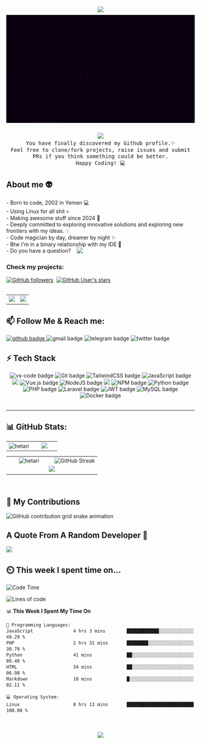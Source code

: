 <h1 align="center">
  <img src="https://user-images.githubusercontent.com/73097560/115834477-dbab4500-a447-11eb-908a-139a6edaec5c.gif">
  <img src="Hetari.gif">
</h1>

<div align="center">
  <img src="https://visitcount.itsvg.in/api?id=hetari&icon=7&color=1&pretty=true"/>
  <br />
  <samp>
    You have finally discovered my Github profile.✨ <br />
    Feel free to clone/fork projects, raise issues and submit PRs if you think something could be better. <br />
    Happy Coding! 💻
  </samp>
</div>

## About me 👽

<p>
- Born to code, 2002 in Yemen  💻 <br />
- Using Linux for all shit 💀 <br />
- Making awesome stuff since 2024 🚀 <br />
- Deeply committed to exploring innovative solutions and exploring new frontiers with my ideas. 💡 <br />
- Code magician by day, dreamer by night ✨ <br />
- Btw I'm in a binary relationship with my IDE 💓 <br />
<span style="display: flex; gap: 1rem ">
- Do you have a question? <a href="https://github.com/Hetari/Hetari/issues/1">
  <img src="https://img.shields.io/badge/Ask%20me-anything-1abc9c.svg" /> </a>
</span>
</p>

### Check my projects:

<div style="display: flex; gap: 0.5rem; align-items: center">
  <a href="https://github.com/hetari" target="_blank">
    <img alt="GitHub followers" src="https://img.shields.io/github/followers/hetari?style=for-the-badge&logo=github&logoColor=white&color=%23333">
  </a>
  <a href="https://github.com/hetari" target="_blank">
    <img alt="GitHub User's stars" src="https://img.shields.io/github/stars/hetari?style=for-the-badge&logo=github&logoColor=white&color=%23333"">
  </a>
</div>
<br />

<table>
<tr>
  <td style=" width: 50%">
    <a href="https://github.com/hetari/pyutube" target="_blank">
      <img src="https://github-readme-stats.vercel.app/api/pin/?username=hetari&repo=pyutube&theme=dracula&border_radius=10" />
    </a>
  </td>
  <td style=" width: 50%">
    <a  href="https://github.com/hetari/blog" target="_blank">
        <img src="https://github-readme-stats.vercel.app/api/pin/?username=hetari&repo=blog&theme=dracula&border_radius=10" />
    </a>
  </td>
</tr>
</table>

<a id="follow-me"></a>

## 📫 Follow Me & Reach me:

<a href="https://github.com/Hetari" target="_blank">
  <img src="https://img.shields.io/badge/GitHub-100000?style=for-the-badge&logo=github&logoColor=white" alt="github badge" />
<a href="mailto:hetari3all@gmail.com" target="_blank" style="text-decoration: none">
  <img src="https://img.shields.io/badge/Gmail-333333?style=for-the-badge&logo=gmail&logoColor=red" alt="gmail badge" />
</a>
<a href="https://t.me/e_1_e" target="_blank" style="text-decoration: none">
  <img src="https://img.shields.io/badge/Telegram-2CA5E0?style=for-the-badge&logo=telegram&logoColor=white" alt="telegram badge" />
</a>
<a href="https://twitter.com/4Hetari" target="_blank" style="text-decoration: none">
  <img src="https://img.shields.io/badge/Twitt...X-000?style=for-the-badge&logo=X&logoColor=fff" alt="twitter badge" />
</a>
<!--
<a href="https://salesp07.github.io" target="_blank">
   <img src="https://img.shields.io/badge/Portfolio-FF5722?style=for-the-badge&logo=todoist&logoColor=white" alt="portfolio badge" />
</a>
-->

## ⚡ Tech Stack

<div align="center">
  <img src="https://img.shields.io/badge/vscode-0078D4?style=for-the-badge&logo=visual%20studio%20code&logoColor=white" alt="vs-code badge">
  <img src="https://img.shields.io/badge/GIT-E44C30?style=for-the-badge&logo=git&logoColor=white" alt="Git badge">
  <img src="https://img.shields.io/badge/tailwindcss-0F172A?&logo=tailwindcss&style=for-the-badge" alt="TailwindCSS badge">
  <img src="https://shields.io/badge/JavaScript-F7DF1E?logo=JavaScript&logoColor=000&style=for-the-badge" alt="JavaScript badge">
  <img src="https://img.shields.io/badge/TypeScript-3178C6?logo=TypeScript&logoColor=FFF&style=for-the-badge" />
  <img src="https://img.shields.io/badge/vuejs-%2335495e.svg?style=for-the-badge&logo=vuedotjs&logoColor=%234FC08D" alt="Vue.js badge">
  <img src="https://img.shields.io/badge/node.js-6DA55F?style=for-the-badge&logo=node.js&logoColor=white" alt="NodeJS badge">
  <img src="https://img.shields.io/badge/Express.js-404D59?style=for-the-badge" />
  <img src="https://img.shields.io/badge/NPM-%23000000.svg?style=for-the-badge&logo=npm&logoColor=white" alt="NPM badge">
  <img src="https://img.shields.io/badge/Python-14354C?style=for-the-badge&logo=python&logoColor=white" alt="Python badge">
  <img src="https://img.shields.io/badge/PHP-777BB4?style=for-the-badge&logo=php&logoColor=white" alt="PHP badge">
  <img src="https://img.shields.io/badge/laravel-%23FF2D20.svg?style=for-the-badge&logo=laravel&logoColor=white" alt="Laravel badge">
  <img src="https://img.shields.io/badge/json%20web%20tokens-323330?style=for-the-badge&logo=json-web-tokens&logoColor=pink" alt="JWT badge">
  <img src="https://img.shields.io/badge/MySQL-005C84?style=for-the-badge&logo=mysql&logoColor=white" alt="MySQL badge">
  <img src="https://img.shields.io/badge/docker-%230db7ed.svg?style=for-the-badge&logo=docker&logoColor=white" alt="Docker badge">
<!-- 
https://img.shields.io/badge/Figma-F24E1E?style=for-the-badge&logo=figma&logoColor=white
https://img.shields.io/badge/Jest-323330?style=for-the-badge&logo=Jest&logoColor=white
https://img.shields.io/badge/sequelize-323330?style=for-the-badge&logo=sequelize&logoColor=blue
https://img.shields.io/badge/PostgreSQL-316192?style=for-the-badge&logo=postgresql&logoColor=white 
-->
</div>

<br />

---

## 📊 GitHub Stats:</h3>

<table align="center">
  <tr border="none">
    <td width="50%" align="center">
        <img src="https://github-readme-stats.vercel.app/api/top-langs/?username=Hetari&theme=dracula&border_radius=10&hide_border=true&count_private=true&layout=compact&size_weight=1&count_weight=1&hide=html" alt="hetari" />
    </td>
    <td width="50%" align="center">
      <img src="https://leetcard.jacoblin.cool/hetari?ext=heatmap&radius=20&cache=0"/>
    </td>
  </tr>
</table>
<table align="center" style="border-collapse: collapse;">
  <tr style="border: none;">
    <td width="50%" align="center" style="border: none;">
      <img src="https://github-readme-stats.vercel.app/api?username=Hetari&theme=dracula&border_radius=10&hide_border=true&count_private=true&show_icons=true" alt="hetari" />
    </td>
    <td width="50%" align="center" style="border: none;">
      <img src="https://github-readme-streak-stats.herokuapp.com?user=Hetari&border_radius=10&hide_border=true&theme=dracula" alt="GitHub Streak"/>
    </td>   
  </tr>
  <tr style="border: none;">
    <td colspan="2" align="center" style="border: none;">
      <img src="https://github-readme-activity-graph.vercel.app/graph?username=Hetari&theme=dracula"/>
    </td>
  </tr>
</table>

<br />

## 🐍 My Contributions</h3>

<picture>
  <source
    media="(prefers-color-scheme: dark)"
    srcset="https://raw.githubusercontent.com/hetari/hetari/output/github-contribution-grid-snake-dark.svg"
  />
  <source
    media="(prefers-color-scheme: light)"
    srcset="https://raw.githubusercontent.com/hetari/hetari/output/github-contribution-grid-snake.svg"
  />
  <img
    alt="GitHub contribution grid snake animation"
    src="https://raw.githubusercontent.com/hetari/hetari/output/github-contribution-grid-snake.svg"
  />
</picture>

<br />

## A Quote From A Random Developer 🧬

<div >
  <img src="https://quotes-github-readme.vercel.app/api?type=horizontal&theme=dracula"/>
</div>

## ⏲️ This week I spent time on...

<!--START_SECTION:waka-->
![Code Time](http://img.shields.io/badge/Code%20Time-10%20hrs%2013%20mins-blue)

![Lines of code](https://img.shields.io/badge/From%20Hello%20World%20I%27ve%20Written-1.6%20million%20lines%20of%20code-blue)

📊 **This Week I Spent My Time On** 

```text
💬 Programming Languages: 
JavaScript               4 hrs 3 mins        ████████████░░░░░░░░░░░░░   49.29 % 
PHP                      2 hrs 31 mins       ████████░░░░░░░░░░░░░░░░░   30.79 % 
Python                   41 mins             ██░░░░░░░░░░░░░░░░░░░░░░░   08.40 % 
HTML                     34 mins             ██░░░░░░░░░░░░░░░░░░░░░░░   06.98 % 
Markdown                 10 mins             █░░░░░░░░░░░░░░░░░░░░░░░░   02.11 % 

💻 Operating System: 
Linux                    8 hrs 13 mins       █████████████████████████   100.00 % 
```


<!--END_SECTION:waka-->

<h1 align="center">
  <img src="https://user-images.githubusercontent.com/73097560/115834477-dbab4500-a447-11eb-908a-139a6edaec5c.gif">
</h1>
